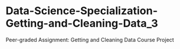 # Data-Science-Specialization-Getting-and-Cleaning-Data_3
Peer-graded Assignment: Getting and Cleaning Data Course Project
